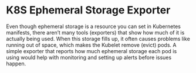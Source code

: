# K8S Ephemeral Storage Exporter

Even though ephemeral storage is a resource you can set in Kubernetes manifests, there aren’t many tools (exporters) that show how much of it is actually being used. When this storage fills up, it often causes problems like running out of space, which makes the Kubelet remove (evict) pods. A simple exporter that reports how much ephemeral storage each pod is using would help with monitoring and setting up alerts before issues happen.

